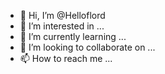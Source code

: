 - 👋 Hi, I’m @Helloflord
- 👀 I’m interested in ...
- 🌱 I’m currently learning ...
- 💞️ I’m looking to collaborate on ...
- 📫 How to reach me ...

<!---
Helloflord/Helloflord is a ✨ special ✨ repository because its `README.md` (this file) appears on your GitHub profile.
You can click the Preview link to take a look at your changes.
--->
